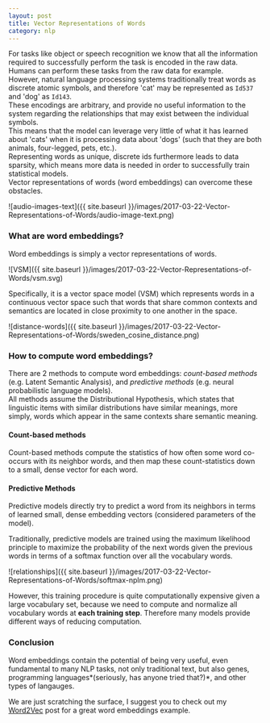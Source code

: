 ```yaml
---
layout: post
title: Vector Representations of Words
category: nlp
---
```

For tasks like object or speech recognition we know that all the information required to successfully perform the task is encoded in the raw data. Humans can perform these tasks from the raw data for example.  
However, natural language processing systems traditionally treat words as discrete atomic symbols, and therefore 'cat' may be represented as `Id537` and 'dog' as `Id143`.  
These encodings are arbitrary, and provide no useful information to the system regarding the relationships that may exist between the individual symbols.  
This means that the model can leverage very little of what it has learned about 'cats' when it is processing data about 'dogs' (such that they are both animals, four-legged, pets, etc.).  
Representing words as unique, discrete ids furthermore leads to data sparsity, which means more data is needed in order to successfully train statistical models.  
Vector representations of words (word embeddings) can overcome these obstacles.  

![audio-images-text]({{ site.baseurl }}/images/2017-03-22-Vector-Representations-of-Words/audio-image-text.png)  

### What are word embeddings?
Word embeddings is simply a vector representations of words.  

![VSM]({{ site.baseurl }}/images/2017-03-22-Vector-Representations-of-Words/vsm.svg)  

Specifically, it is a vector space model (VSM) which represents words in a continuous vector space such that words that share common contexts and semantics are located in close proximity to one another in the space.  

![distance-words]({{ site.baseurl }}/images/2017-03-22-Vector-Representations-of-Words/sweden_cosine_distance.png)  

### How to compute word embeddings?
There are 2 methods to compute word embeddings: *count-based methods* (e.g. Latent Semantic Analysis), and *predictive methods* (e.g. neural probabilistic language models).  
All methods assume the Distributional Hypothesis, which states that linguistic items with similar distributions have similar meanings, more simply, words which appear in the same contexts share semantic meaning.

#### Count-based methods
Count-based methods compute the statistics of how often some word co-occurs with its neighbor words, and then map these count-statistics down to a small, dense vector for each word.

#### Predictive Methods
Predictive models directly try to predict a word from its neighbors in terms of learned small, dense embedding vectors (considered parameters of the model).

Traditionally, predictive models are trained using the maximum likelihood principle to maximize the probability of the next words given the previous words in terms of a softmax function over all the vocabulary words.  

![relationships]({{ site.baseurl }}/images/2017-03-22-Vector-Representations-of-Words/softmax-nplm.png)  

However, this training procedure is quite computationally expensive given a large vocabulary set, because we need to compute and normalize all vocabulary words at **each training step**. Therefore many models provide different ways of reducing computation.

### Conclusion
Word embeddings contain the potential of being very useful, even fundamental to many NLP tasks, not only traditional text, but also genes, programming languages*(seriously, has anyone tried that?)*, and other types of langauges.  

We are just scratching the surface, I suggest you to check out my [Word2Vec](https://israelg99.github.io/2017-03-23-Word2Vec-Explained/) post for a great word embeddings example.
